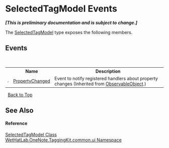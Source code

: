 # SelectedTagModel Events
 _**\[This is preliminary documentation and is subject to change.\]**_

The <a href="85c9b9b9-bb23-33cf-cd55-93e9d288ea45">SelectedTagModel</a> type exposes the following members.


## Events
&nbsp;<table><tr><th></th><th>Name</th><th>Description</th></tr><tr><td>![Public event](media/pubevent.gif "Public event")</td><td><a href="185ee554-4bcc-0dd9-592a-42256ef46b35">PropertyChanged</a></td><td>
Event to notify registered handlers about property changes
 (Inherited from <a href="11d6cbca-a6ed-ac3c-8cdb-a81177e6f4fd">ObservableObject</a>.)</td></tr></table>&nbsp;
<a href="#selectedtagmodel-events">Back to Top</a>

## See Also


#### Reference
<a href="85c9b9b9-bb23-33cf-cd55-93e9d288ea45">SelectedTagModel Class</a><br /><a href="043a9407-ac38-b3ac-7348-a6090af495ad">WetHatLab.OneNote.TaggingKit.common.ui Namespace</a><br />